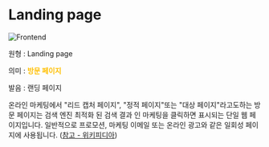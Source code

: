 <d-title>

# Landing page

</d-title>

<d-label>

<d-inner>

![Frontend](../2TAT1C/Label_Frontend.png)

</d-inner>

</d-label>

<d-origin>

원형 : Landing page

</d-origin>

<d-mean>

의미 : <span style="color:#FFBF00; font-weight:bold;">방문 페이지</span>

</d-mean>

<d-pronunciation>

발음 : 랜딩 페이지

</d-pronunciation>

<d-content>

온라인 마케팅에서 "리드 캡처 페이지", "정적 페이지"또는 "대상 페이지"라고도하는 방문 페이지는 검색 엔진 최적화 된 검색 결과 인 마케팅을 클릭하면 표시되는 단일 웹 페이지입니다.
일반적으로 프로모션, 마케팅 이메일 또는 온라인 광고와 같은 일회성 페이지에 사용됩니다.
([참고 - 위키피디아](https://en.wikipedia.org/wiki/Landing_page))

</d-content>
